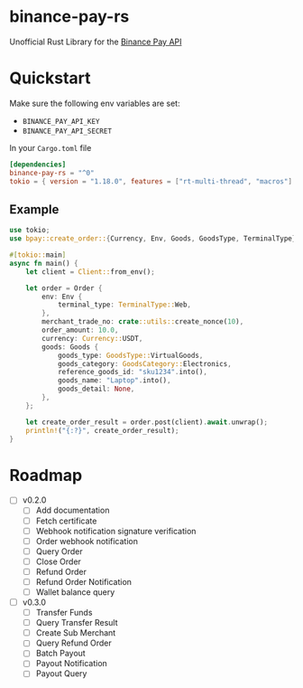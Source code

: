 # binance-pay-rs

Unofficial Rust Library for the [Binance Pay API](https://developers.binance.com/docs/binance-pay/introduction)


# Quickstart

Make sure the following env variables are set:
  - `BINANCE_PAY_API_KEY`
  - `BINANCE_PAY_API_SECRET`
  

In your `Cargo.toml` file
```toml
[dependencies]
binance-pay-rs = "^0"
tokio = { version = "1.18.0", features = ["rt-multi-thread", "macros"] }
```

## Example 

```rs
use tokio;
use bpay::create_order::{Currency, Env, Goods, GoodsType, TerminalType};

#[tokio::main]
async fn main() {
    let client = Client::from_env();

    let order = Order {
        env: Env {
            terminal_type: TerminalType::Web,
        },
        merchant_trade_no: crate::utils::create_nonce(10),
        order_amount: 10.0,
        currency: Currency::USDT,
        goods: Goods {
            goods_type: GoodsType::VirtualGoods,
            goods_category: GoodsCategory::Electronics,
            reference_goods_id: "sku1234".into(),
            goods_name: "Laptop".into(),
            goods_detail: None,
        },
    };

    let create_order_result = order.post(client).await.unwrap();
    println!("{:?}", create_order_result);
}
```
# Roadmap

- [ ] v0.2.0
    - [ ] Add documentation
    - [ ] Fetch certificate
    - [ ] Webhook notification signature verification
    - [ ] Order webhook notification
    - [ ] Query Order 
    - [ ] Close Order 
    - [ ] Refund Order
    - [ ] Refund Order Notification 
    - [ ] Wallet balance query 

- [ ] v0.3.0
    - [ ] Transfer Funds 
    - [ ] Query Transfer Result
    - [ ] Create Sub Merchant
    - [ ] Query Refund Order
    - [ ] Batch Payout
    - [ ] Payout Notification
    - [ ] Payout Query 
